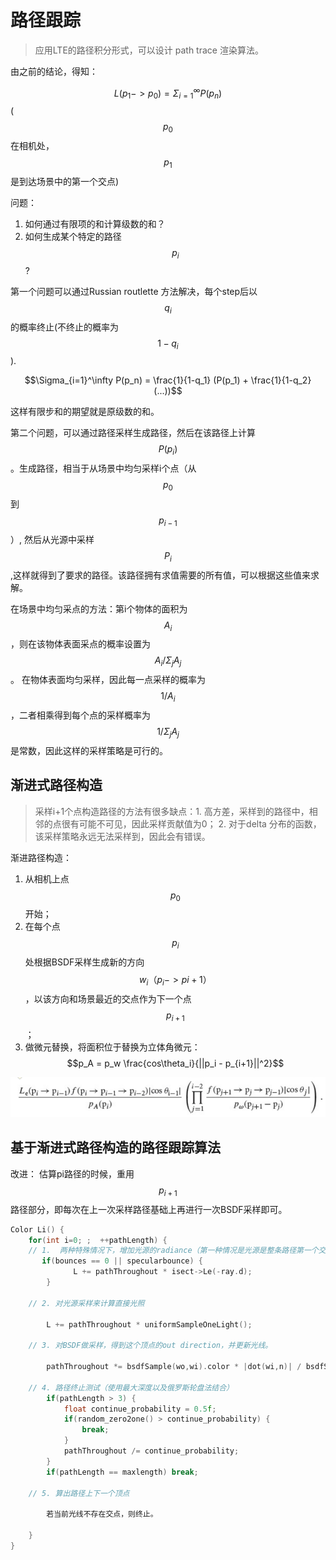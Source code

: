 # 路径跟踪

> 应用LTE的路径积分形式，可以设计 path trace 渲染算法。

由之前的结论，得知：

$$L(p_1 -> p_0) = \Sigma_{i=1}^\infty P(p_n)$$
($$p_0$$在相机处，$$p_1$$是到达场景中的第一个交点)

问题：

1. 如何通过有限项的和计算级数的和？
2. 如何生成某个特定的路径$$p_i$$?

第一个问题可以通过Russian routlette 方法解决，每个step后以$$q_i$$的概率终止(不终止的概率为$$1-q_i$$).

$$\Sigma_{i=1}^\infty P(p_n) = \frac{1}{1-q_1} (P(p_1) + \frac{1}{1-q_2} (...))$$

这样有限步和的期望就是原级数的和。


第二个问题，可以通过路径采样生成路径，然后在该路径上计算$$P(p_i)$$。生成路径，相当于从场景中均匀采样i个点（从$$p_0$$ 到 $$p_{i-1}$$）, 然后从光源中采样$$P_i$$,这样就得到了要求的路径。该路径拥有求值需要的所有值，可以根据这些值来求解。

在场景中均匀采点的方法：第i个物体的面积为$$A_i$$，则在该物体表面采点的概率设置为$$A_i / \Sigma_j A_j$$。 在物体表面均匀采样，因此每一点采样的概率为$$1/ A_i$$，二者相乘得到每个点的采样概率为$$1/\Sigma_j A_j$$是常数，因此这样的采样策略是可行的。

## 渐进式路径构造
> 采样i+1个点构造路径的方法有很多缺点：1. 高方差，采样到的路径中，相邻的点很有可能不可见，因此采样贡献值为0； 2. 对于delta 分布的函数，该采样策略永远无法采样到，因此会有错误。

渐进路径构造：

1. 从相机上点$$p_0$$开始；
2. 在每个点$$p_i$$处根据BSDF采样生成新的方向$$w_i（p_i -> p{i+1}）$$，以该方向和场景最近的交点作为下一个点$$p_{i+1}$$；
3. 做微元替换，将面积位于替换为立体角微元：$$p_A = p_w \frac{cos\theta_i}{||p_i - p_{i+1}||^2}$$

![](/assets/pbrt1633.png)


## 基于渐进式路径构造的路径跟踪算法

改进： 估算pi路径的时候，重用$$p_{i+1}$$路径部分，即每次在上一次采样路径基础上再进行一次BSDF采样即可。

```c++
Color Li() {
    for(int i=0; ;  ++pathLength) {
    // 1.  两种特殊情况下，增加光源的radiance（第一种情况是光源是整条路径第一个交点；第二种情况是这是最后一个顶点，它来自于镜面BSDF的反射）
       if(bounces == 0 || specularbounce) {
              L += pathThroughout * isect->Le(-ray.d);
        }

    // 2. 对光源采样来计算直接光照
        
        L += pathThroughout * uniformSampleOneLight();
        
    // 3. 对BSDF做采样，得到这个顶点的out direction，并更新光线。

        pathThroughout *= bsdfSample(wo,wi).color * |dot(wi,n)| / bsdfSampple.pdf;

    // 4. 路径终止测试（使用最大深度以及俄罗斯轮盘法结合）
        if(pathLength > 3) {
            float continue_probability = 0.5f;
            if(random_zero2one() > continue_probability) {
                break;
            }
            pathThroughout /= continue_probability;
        }
        if(pathLength == maxlength) break;
            
    // 5. 算出路径上下一个顶点

        若当前光线不存在交点，则终止。
        
    }
}
```
